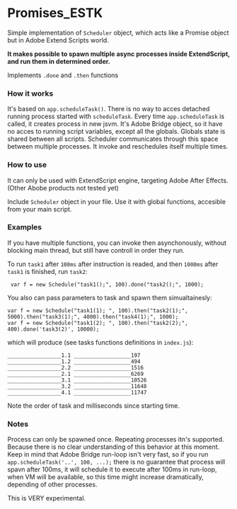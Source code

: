 # Promises_ESTK

Simple implementation of `Scheduler` object, which acts like a Promise object but in Adobe Extend Scripts world.

<b>It makes possible to spawn multiple async processes inside ExtendScript, and run them in determined order.</b>

Implements `.done` and `.then` functions

### How it works

It's based on `app.scheduleTask()`.
There is no way to acces detached running process started with `scheduleTask`.
Every time `app.scheduleTask` is called, it creates process in new jsvm. It's Adobe Bridge object, so it have no acces to running script variables, except all the globals.
Globals state is shared between all scripts. Scheduler communicates through this space between multiple processes.
It invoke and reschedules itself multiple times.

  
### How to use

It can only be used with ExtendScript engine, targeting Adobe After Effects. (Other Abobe products not tested yet)

Include `Scheduler` object in your file.
Use it with global functions, accesible from your main script.


### Examples

If you have multiple functions, you can invoke then asynchonously, without blocking main thread, but still have controll in order they run.

To run `task1` after `100ms` after instruction is readed, and then `1000ms` after `task1` is finished, run `task2`:

```
 var f = new Schedule("task1();", 100).done("task2();", 1000);
```

You also can pass parameters to task and spawn them simualtainesly:
```
var f = new Schedule("task1(1); ", 100).then("task2(1);", 5000).then("task3(1);", 4000).then("task4(1);", 1000);
var f = new Schedule("task1(2); ", 100).then("task2(2);", 400).done('task3(2)', 10000);
```
which will produce (see tasks functions definitions in `index.js`):

```
_________________1.1 __________________197
_________________1.2 __________________494
_________________2.2 __________________1516
_________________2.1 __________________6269
_________________3.1 __________________10526
_________________3.2 __________________11648
_________________4.1 __________________11747
```
Note the order of task and milliseconds since starting time.

### Notes

Process can only be spawned once. Repeating processes itn's supported. Because there is no clear understanding of this behavior at this moment.
Keep in mind that Adobe Bridge run-loop isn't very fast, so if you run `app.scheduleTask('..', 100, ...);` there is no guarantee that process will spavn after 100ms, it will schedule it to execute after 100ms in run-loop, when VM will be available, so this time might increase dramatically, depending of other processes.

This is VERY experimental.

